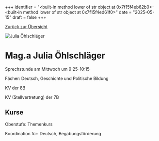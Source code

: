 
+++
identifier = "<built-in method lower of str object at 0x7f15f4eb62b0>-<built-in method lower of str object at 0x7f15f4ed61f0>"
date = "2025-05-15"
draft = false
+++

 [Zurück zur Übersicht](/schule/personen/)

<div class="row">
<div class="column">
<img src="/images/personal/Öhlschläger.jpg" alt="Julia Öhlschläger"> 
</div>
<div class="column">

# Mag.a Julia Öhlschläger 

Sprechstunde am Mittwoch um 9:25-10:15

Fächer: Deutsch,  Geschichte und Politische Bildung

KV der 8B

KV (Stellvertretung) der 7B

## Kurse



Oberstufe: Themenkurs

Koordination für: Deutsch, Begabungsförderung

</div>
</div> 

